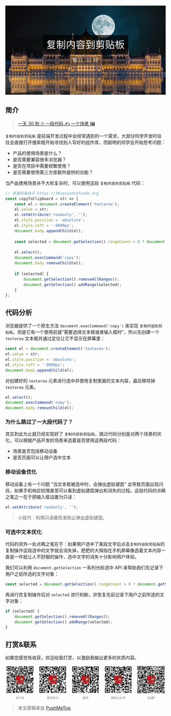 <!-- # 复制内容到剪贴板 -->

![封面](https://raw.githubusercontent.com/pushmetop/resource/master/30-seconds-for-everyday/copy-to-clipboard/poster.png)

## 简介

> [一天 30 秒 ⏱ 一段代码 ✍️ 一个场景 🖼](https://github.com/pushmetop/30-seconds-for-everyday)

`复制内容到剪贴板` 是前端开发过程中会经常遇到的一个需求，大部分同学开发时往往会直接打开搜索框开始寻找别人写好的组件库，而聪明的同学会开始思考问题：

* 产品的使用场景是什么？
* 是否需要兼容很多浏览器？
* 是否在项目中需要频繁使用？
* 是否需要使用第三方库额外提供的功能？

当产品使用场景并不大和复杂时，可以使用这段 `复制内容到剪贴板` 代码：

```javascript
// 该源码来自于 https://30secondsofcode.org
const copyToClipboard = str => {
    const el = document.createElement('textarea');
    el.value = str;
    el.setAttribute('readonly', '');
    el.style.position = 'absolute';
    el.style.left = '-9999px';
    document.body.appendChild(el);

    const selected = document.getSelection().rangeCount > 0 ? document.getSelection().getRangeAt(0) : false;

    el.select();
    document.execCommand('copy');
    document.body.removeChild(el);

    if (selected) {
        document.getSelection().removeAllRanges();
        document.getSelection().addRange(selected);
    }
};
```

<!--more-->

## 代码分析

浏览器提供了一个原生方法 `document.execCommand('copy')` 来实现 `复制内容到剪贴板`，但是它有一个使用前提“需要选择文本框或者输入框时”，所以先创建一个 `textarea` 文本框并通过定位让它不显示在屏幕里：

```javascript
const el = document.createElement('textarea');
el.value = str;
el.style.position = 'absolute';
el.style.left = '-9999px';
document.body.appendChild(el);
```

对创建好的 `textarea` 元素进行选中并使用复制里面的文本内容，最后移除掉  `textarea` 元素。

```javascript
el.select();
document.execCommand('copy');
document.body.removeChild(el);
```

### 为什么跳过了一大段代码了？

其实到此为止就已经实现好了 `复制内容到剪贴板`，跳过代码分别是对两个场景的优化，可以根据产品开发的场景来选着是否使用这两段代码：

* 场景是否包括移动设备
* 是否页面可以让用户选中文本

### 移动设备优化

移动设备上有一个问题 “当文本框被选中时，会弹出虚拟键盘” 会导致页面出现闪烁，如果手机响应较慢甚至可以看到虚拟键盘弹出和消失的过程。这段代码的点睛之笔之一在于把输入框设置为只读：

```javascript
el.setAttribute('readonly', '');
```
> 小技巧：利用只读属性来防止弹出虚拟键盘。

### 可选中文本优化

代码的另外一处点睛之笔在于：如果用户选中了某段文字后点击`复制内容到剪贴板`的复制操作这段选中的文字就会消失掉，肥肥的大拇指在手机屏幕像选着文本内容一直是一件挺让人不舒服的操作，选中文字的消失十分影响用户体验。

我们可以利用 `document.getSelection` 一系列光标选中 API 来帮助我们先记录下用户之前所选的文字对象：

```javascript
const selected = document.getSelection().rangeCount > 0 ? document.getSelection().getRangeAt(0) : false;
```

再进行完复制操作后对 `selected` 进行判断，并恢复先前记录下用户之前所选的文字对象：

```javascript
if (selected) {
    document.getSelection().removeAllRanges();
    document.getSelection().addRange(selected);
}
```

## 打赏&联系

如果您感觉有收获，欢迎给我打赏，以激励我输出更多的优质内容。

![打赏&联系](https://raw.githubusercontent.com/pushmetop/resource/master/donate/donate.png)

> 本文原稿来自 [PushMeTop](https://github.com/pushmetop)